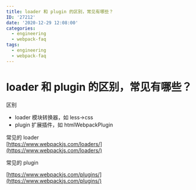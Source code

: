 ```yaml
---
title: loader 和 plugin 的区别，常见有哪些？
ID: '27212'
date: '2020-12-29 12:08:00'
categories:
  - engineering
  - webpack-faq
tags:
  - engineering
  - webpack-faq
---
```


# loader 和 plugin 的区别，常见有哪些？

区别

- loader 模块转换器，如 less->css
- plugin 扩展插件，如 htmlWebpackPlugin

常见的 loader  
[https://www.webpackjs.com/loaders/](https://www.webpackjs.com/loaders/)

常见的 plugin

[https://www.webpackjs.com/plugins/](https://www.webpackjs.com/plugins/)
 
 
 
 
 
 
 
 
 
 
 
 
 
 
 
 
 
 
 
 
